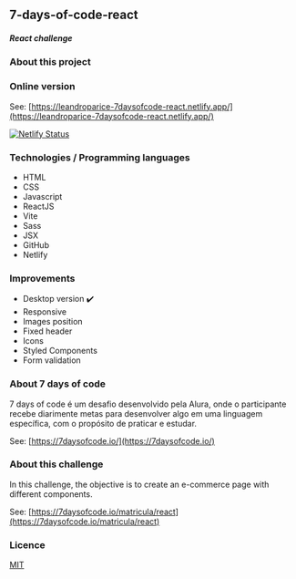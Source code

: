 ## 7-days-of-code-react

##### React challenge

### About this project

### Online version

See: [https://leandroparice-7daysofcode-react.netlify.app/](https://leandroparice-7daysofcode-react.netlify.app/)

[![Netlify Status](https://api.netlify.com/api/v1/badges/37824125-6849-47c4-a53b-093c1b8047ff/deploy-status)](https://app.netlify.com/sites/leandroparice-7daysofcode-react/deploys)

### Technologies / Programming languages

- HTML
- CSS
- Javascript
- ReactJS
- Vite
- Sass
- JSX
- GitHub
- Netlify

### Improvements

- Desktop version ✔️
- Responsive
- Images position
- Fixed header
- Icons
- Styled Components
- Form validation

### About 7 days of code

7 days of code é um desafio desenvolvido pela Alura, onde o participante recebe diarimente metas para desenvolver algo em uma linguagem específica, com o propósito de praticar e estudar.

See: [https://7daysofcode.io/](https://7daysofcode.io/)

### About this challenge

In this challenge, the objective is to create an e-commerce page with different components.

See: [https://7daysofcode.io/matricula/react](https://7daysofcode.io/matricula/react)

### Licence

[MIT](https://choosealicense.com/licenses/mit/)
